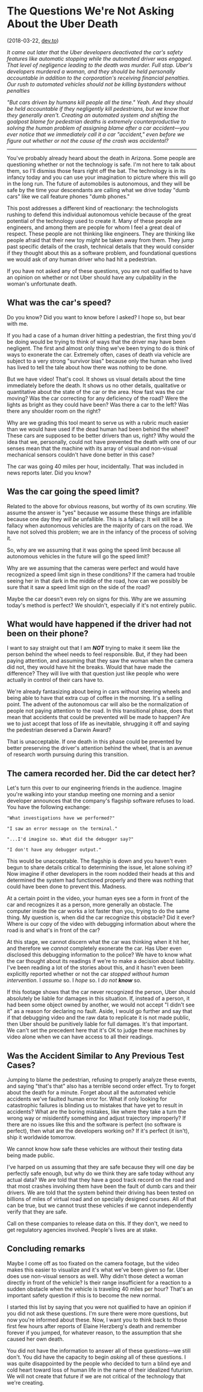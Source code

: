 # The Questions We're Not Asking About the Uber Death 
(2018-03-22, [dev.to](https://dev.to/lethargilistic/the-questions-were-not-asking-about-the-uber-death-fj5))

*It came out later that the Uber developers deactivated the car's safety features like automatic stopping while the automated driver was engaged. That level of negligence leading to the death was murder. Full stop. Uber's developers murdered a woman, and they should be held personally accountable in addition to the corporation's receiving financial penalties. Our rush to automated vehicles should not be killing bystanders without penalties*

*"But cars driven by humans kill people all the time." Yeah. And they should be held accountable if they negligently kill pedestrians, but we know that they generally aren't. Creating an automated system and shifting the goalpost blame for pedestrian deaths is extremely counterproductive to solving the human problem of assigning blame after a car accident&mdash;you ever notice that we immediately call it a car "accident," even before we figure out whether or not the cause of the crash was accidental?*

-----

You've probably already heard about the death in Arizona. Some people are questioning whether or not the technology is safe. I'm not here to talk about them, so I'll dismiss those fears right off the bat. The technology is in its infancy today and you can use your imagination to picture where this will go in the long run. The future of automobiles is autonomous, and they will be safe by the time your descendants are calling what we drive today "dumb cars" like we call feature phones "dumb phones."

This post addresses a different kind of reactionary: the technologists rushing to defend this individual autonomous vehicle because of the great potential of the technology used to create it. Many of these people are engineers, and among them are people for whom I feel a great deal of respect.  These people are not thinking like engineers. They are thinking like people afraid that their new toy *might* be taken away from them. They jump past specific details of the crash, technical details that they would consider if they thought about this as a software problem, and foundational questions we would ask of *any* human driver who had hit a pedestrian.  

If you have not asked any of these questions, you are not qualified to have an opinion on whether or not Uber should have any culpability in the woman's unfortunate death.  

## What was the car's speed?
Do you know? Did you want to know before I asked? I hope so, but bear with me.

If you had a case of a human driver hitting a pedestrian, the first thing you'd be doing would be trying to think of ways that the driver may have been negligent. The first and almost only thing we've been trying to do is think of ways to exonerate the car. Extremely often, cases of death via vehicle are subject to a very strong "survivor bias" because only the human who lived has lived to tell the tale about how there was nothing to be done.

But we have video! That's cool. It shows us visual details about the time immediately before the death. It shows us no other details, qualitative or quantitative about the state of the car or the area. How fast was the car moving? Was the car correcting for any deficiency of the road? Were the lights as bright as they could have been? Was there a car to the left? Was there any shoulder room on the right?

Why are we grading this tool meant to serve us with a rubric much easier than we would have used if the dead human had been behind the wheel? These cars are supposed to be better drivers than us, right? Why would the idea that we, personally, could not have prevented the death with one of our senses mean that the machine with its array of visual and non-visual mechanical sensors couldn't have done better in this case?

The car was going 40 miles per hour, incidentally. That was included in news reports later. Did you know?

## Was the car going the speed limit?
Related to the above for obvious reasons, but worthy of its own scrutiny. We assume the answer is "yes" because we assume these things are infallible because one day they *will be* unfallible. This is a fallacy. It will still be a fallacy when autonomous vehicles are the majority of cars on the road. We have not solved this problem; we are in the infancy of the process of solving it.

So, why are we assuming that it was going the speed limit because all autonomous vehicles in the future will go the speed limit?

Why are we assuming that the cameras were perfect and would have recognized a speed limit sign in these conditions? If the camera had trouble seeing her in that dark in the middle of the road, how can we possibly be sure that it saw a speed limit sign on the side of the road?

Maybe the car doesn't even rely on signs for this. Why are we assuming today's method is perfect?  We shouldn't, especially if it's not entirely public.

## What would have happened if the driver had not been on their phone?
I want to say straight out that I am ***NOT*** trying to make it seem like the person behind the wheel needs to feel responsible. But, if they had been paying attention, and assuming that they saw the woman when the camera did not, they would have hit the breaks. Would that have made the difference? They will live with that question just like people who were actually in control of their cars have to.  

We're already fantasizing about being in cars without steering wheels and being able to have that extra cup of coffee in the morning. It's a selling point. The advent of the autonomous car will also be the normalization of people not paying attention to the road. In this transitional phase, does that mean that accidents that could be prevented will be made to happen? Are we to just accept that loss of life as inevitable, shrugging it off and saying the pedestrian deserved a Darwin Award?

That is unacceptable. If one death in this phase could be prevented by better preserving the driver's attention behind the wheel, that is an avenue of research worth pursuing during this transition.  

## The camera recorded her. Did the car detect her?
Let's turn this over to our engineering friends in the audience. Imagine you're walking into your standup meeting one morning and a senior developer announces that the company's flagship software refuses to load. You have the following exchange:

    "What investigations have we performed?"

    "I saw an error message on the terminal."

    "...I'd imagine so. What did the debugger say?"

    "I don't have any debugger output."

This would be unacceptable. The flagship is down and you haven't even begun to share details critical to determining the issue, let alone solving it? Now imagine if other developers in the room nodded their heads at this and determined the system had functioned properly and there was nothing that could have been done to prevent this. Madness.

At a certain point in the video, your human eyes see a form in front of the car and recognizes it as a person, more generally an obstacle. The computer inside the car works a lot faster than you, trying to do the same thing. My question is, when did the car recognize this obstacle? Did it ever? Where is our copy of the video with debugging information about where the road is and what's in front of the car?  

At this stage, we cannot discern what the car was thinking when it hit her, and therefore we *cannot* completely exonerate the car. Has Uber even disclosed this debugging information to the police? We have to know what the car thought about its readings if we're to make a decision about liability. I've been reading a lot of the stories about this, and it hasn't even been explicitly reported whether or not the car *stopped without human intervention*. I *assume* so. I *hope* so. I *do not* ***know*** so.

If this footage shows that the car never recognized the person, Uber should absolutely be liable for damages in this situation. If, instead of a person, it had been some object owned by another, we would not accept "I didn't see it" as a reason for declaring no fault. Aside, I would go further and say that if that debugging video and the raw data to replicate it is not made public, then Uber should be punitively liable for full damages. It's that important. We can't set the precedent here that it's OK to judge these machines by video alone when we can have access to all their readings.

## Was the Accident Similar to Any Previous Test Cases?
Jumping to blame the pedestrian, refusing to properly analyze these events, and saying "that's that" also has a terrible second order effect. Try to forget about the death for a minute. Forget about all the automated vehicle accidents we've faulted human error for. What if only looking for catastrophic failures is blinding us to mistakes that have yet to result in accidents? What are the boring mistakes, like where they take a turn the wrong way or misidentify something and adjust trajectory improperly? If there are no issues like this and the software is perfect (no software is perfect), then what are the developers working on? If it's perfect (it isn't), ship it worldwide tomorrow.  

We cannot know how safe these vehicles are without their testing data being made
public. 

I've harped on us assuming that they are safe because they will one day be perfectly safe enough, but why do we think they are safe today without any actual data? We are told that they have a good track record on the road and that most crashes involving them have been the fault of dumb cars and their drivers.  We are told that the system behind their driving has been tested on billions of miles of virtual road and on specially designed courses. All of that can be true, but we cannot trust these vehicles if we cannot independently verify that they are safe.

Call on these companies to release data on this. If they don't, we need to get regulatory agencies involved. People's lives are at stake.  

## Concluding remarks
Maybe I come off as too fixated on the camera footage, but the video makes this easier to visualize and it's what we've been given so far. Uber does use non-visual sensors as well. Why didn't those detect a woman directly in front of the vehicle? Is their range insufficient for a reaction to a sudden obstacle when the vehicle is traveling 40 miles per hour? That's an important safety question if this is to become the new normal.  

I started this list by saying that you were not qualified to have an opinion if you did not ask these questions. I'm sure there were more questions, but now you're informed about these. Now, I want you to think back to those first few hours after reports of Elaine Herzberg's death and remember forever if you jumped, for whatever reason, to the assumption that she caused her own death.

You did not have the information to answer all of these questions&mdash;we still don't. You did have the capacity to begin *asking* all of these questions. I was quite disappointed by the people who decided to turn a blind eye and cold heart toward loss of human life in the name of their idealized futurism. We will not create that future if we are not critical of the technology that we're creating.
